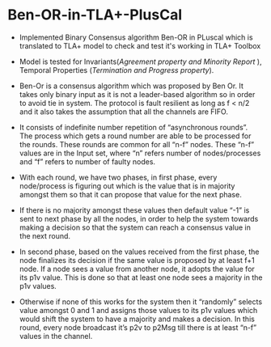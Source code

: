 # Ben-OR-in-TLA+-PlusCal
- Implemented Binary Consensus algorithm Ben-OR in PLuscal which is translated to TLA+ model to check and test it's working in TLA+ Toolbox 
- Model is tested for Invariants(_Agreement property and Minority Report_ ), Temporal Properties (_Termination and Progress property_).

- Ben-Or is a consensus algorithm which was proposed by Ben Or. It takes only binary input as it is not a leader-based algorithm so in order to avoid tie in system. The protocol is fault resilient as long as f < n/2 and it also takes the assumption that all the channels are FIFO.   
- It consists of indefinite number repetition of “asynchronous rounds”. The process which gets a round number are able to be processed for the rounds. These rounds are common for all “n-f” nodes. These “n-f” values are in the Input set, where “n” refers number of nodes/processes and “f” refers to number of faulty nodes.  
- With each round, we have two phases, in first phase, every node/process is figuring out which is the value that is in majority amongst them so that it can propose that value for the next phase. 
- If there is no majority amongst these values then default value “-1” is sent to next phase by all the nodes, in order to help the system towards making a decision so that the system can reach a consensus value in the next round.  
- In second phase, based on the values received from the first phase, the node finalizes its decision if the same value is proposed by at least f+1 node. If a node sees a value from another node, it adopts the value for its p1v value. This is done so that at least one node sees a majority in the p1v values.   
- Otherwise if none of this works for the system then it “randomly” selects value amongst 0 and 1 and assigns those values to its p1v values which would shift the system to have a majority and
makes a decision. In this round, every node broadcast it’s p2v to p2Msg till there is at least “n-f” values in the channel.
